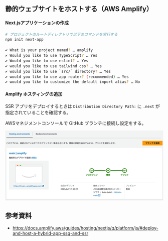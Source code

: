 ## 静的ウェブサイトをホストする（AWS Amplify）

#### Next.jsアプリケーションの作成

```sh
# プロジェクトのルートディレクトリで以下のコマンドを実行する
npm init next-app

✔ What is your project named? … amplify
✔ Would you like to use TypeScript? … Yes
✔ Would you like to use eslint? … Yes
✔ would you like to use tailwind css? … Yes
✔ would you like to use `src/` directory? … Yes
✔ would you like to use app router? (recommended) … Yes
✔ would you like to customize the default import alias? … No
```

#### Amplify ホスティングの追加

SSR アプリをデプロイするときは `Distribution Directory Path:` に `.next` が指定されていることを確認する。

AWSマネジメントコンソールで GitHub ブランチに接続し設定をする。

<img src="./readme-images/amplify-deploy.png" width="720px">

## 参考資料

- https://docs.amplify.aws/guides/hosting/nextjs/q/platform/js/#deploy-and-host-a-hybrid-app-ssg-and-ssr
